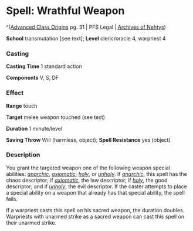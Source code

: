 # Spell: Wrathful Weapon

^([Advanced Class Origins][ss-wrathful-weapon] pg. 31 | PFS Legal | [Archives of Nehtys][sn-wrathful-weapon])

**School** transmutation [see text]; **Level** cleric/oracle 4, warpriest 4

### Casting

**Casting Time** 1 standard action  

**Components** V, S, DF

### Effect

**Range** touch  

**Target** melee weapon touched (see text)  

**Duration** 1 minute/level  

**Saving Throw** Will (harmless, object); **Spell Resistance** yes (object)

### Description

You grant the targeted weapon one of the following weapon special abilities: _[anarchic]_, _[axiomatic]_, _[holy]_, or _[unholy]_. If _[anarchic]_, this spell has the chaos descriptor; if _[axiomatic]_, the law descriptor; if _[holy]_, the good descriptor; and if _[unholy]_, the evil descriptor. If the caster attempts to place a special ability on a weapon that already has that special ability, the spell fails.  

If a warpriest casts this spell on his sacred weapon, the duration doubles. Warpriests with unarmed strike as a sacred weapon can cast this spell on their unarmed strike.

[ss-wrathful-weapon]: http://paizo.com/products/btpy965z
[sn-wrathful-weapon]: http://www.archivesofnethys.com/SpellDisplay.aspx?ItemName=Wrathful%20Weapon
[axiomatic]: http://www.archivesofnethys.com/SpellDisplay.aspx?ItemName=axiomatic
[unholy]: http://www.archivesofnethys.com/SpellDisplay.aspx?ItemName=unholy
[holy]: http://www.archivesofnethys.com/SpellDisplay.aspx?ItemName=holy
[anarchic]: http://www.archivesofnethys.com/SpellDisplay.aspx?ItemName=anarchic